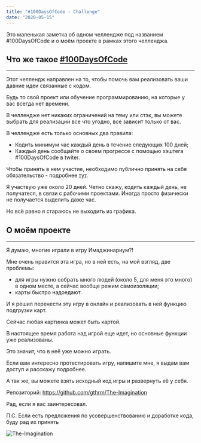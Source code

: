 ```yaml
---
title: "#100DaysOfCode - Challenge"
date: "2020-05-15"
---
```

Это маленькая заметка об одном челлендже под названием #100DaysOfCode и о моём проекте в рамках этого челленджа.

## Что же такое [#100DaysOfCode](https://www.100daysofcode.com/) ##
-----------------------------------

Этот челлендж направлен на то, чтобы помочь вам реализовать ваши давние идеи связанные с кодом.

Будь то свой проект или обучение программированию, на которые у вас всегда нет времени.

В челлендже нет никаких ограничений на тему или стэк, вы можете выбрать для реализации все что угодно, все зависит только от вас.

В челлендже есть только основных два правила:
- Кодить минимум час каждый день в течение следующих 100 дней;
- Каждый день сообщайте о своем прогрессе с помощью хэштега #100DaysOfCode в twiter.

Чтобы принять в нем участие, необходимо публично принять на себя обязательство - подробнее [тут](https://www.100daysofcode.com/).

Я участвую уже около 20 дней.
Четно скажу, кодить каждый день, не получатеся, в связи с рабочими проектами.
Иногда просто физически не получается выделить даже час.

Но всё равно я стараюсь не выходить из графика.

## О моём проекте ##
-----------------------------------

Я думаю, многие играли в игру Имаджинариум?!

Мне очень нравится эта игра, но в ней есть, на мой взгляд, две проблемы:
- для игры нужно собрать много людей (около 5, для меня это много) в одном месте, а сейчас вообще режим самоизоляции;
- карты быстро надоедают.

И я решил перенести эту игру в онлайн и реализовать в ней функцию подгрузки карт.

Сейчас любая картинка может быть картой.

В настоящее время работа над игрой еще идет, но основные функции уже реализованы.

Это значит, что в неё уже можно играть.

Если вам интересно протестировать игру, напишите мне, я выдам вам доступ и расскажу подробнее.

А так же, вы можете взять исходный код игры и развернуть её у себя.

Репозиторий: https://github.com/gthrm/The-Imagination

Рад, если я вас заинтересовал.

П.С. Если есть предложения по усовершенствованию и доработке кода, буду рад их принять


![The-Imagination](https://cloud.cdroma.ru/upload/897ac9b6e3623895213a05df28efd2071590515216564.gif "The-Imagination")